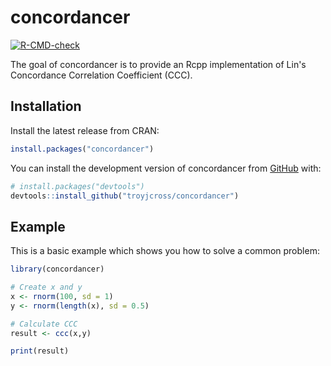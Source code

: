 
# concordancer

<!-- badges: start -->
[![R-CMD-check](https://github.com/troyjcross/concordancer/actions/workflows/R-CMD-check.yaml/badge.svg)](https://github.com/troyjcross/concordancer/actions/workflows/R-CMD-check.yaml)
<!-- badges: end -->

The goal of concordancer is to provide an Rcpp implementation of Lin's Concordance Correlation Coefficient (CCC).

## Installation

Install the latest release from CRAN:

``` r
install.packages("concordancer")
```

You can install the development version of concordancer from [GitHub](https://github.com/) with:

``` r
# install.packages("devtools")
devtools::install_github("troyjcross/concordancer")
```

## Example

This is a basic example which shows you how to solve a common problem:

``` r
library(concordancer)

# Create x and y
x <- rnorm(100, sd = 1)
y <- rnorm(length(x), sd = 0.5)

# Calculate CCC
result <- ccc(x,y)

print(result)

```

